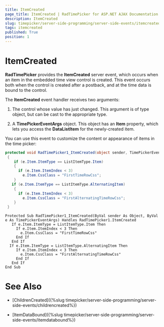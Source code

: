 ```yaml
---
title: ItemCreated
page_title: ItemCreated | RadTimePicker for ASP.NET AJAX Documentation
description: ItemCreated
slug: timepicker/server-side-programming/server-side-events/itemcreated
tags: itemcreated
published: True
position: 1
---
```


# ItemCreated



**RadTimePicker** provides the **ItemCreated** server event, which occurs when an item in the embedded time view control is created. This event occurs both when the control is created after a postback, and at the time data is bound to the control.

The **ItemCreated** event handler receives two arguments:

1. The control whose value has just changed. This argument is of type object, but can be cast to the appropriate type.

2. A **TimePickerEventArgs** object. This object has an **Item** property, which lets you access the **DataListItem** for the newly-created item.

You can use this event to customize the content or appearance of items in the time picker:



````C#
protected void RadTimePicker1_ItemCreated(object sender, TimePickerEventArgs e)
 {
    if (e.Item.ItemType == ListItemType.Item)
    {
      if (e.Item.ItemIndex < 3)
        e.Item.CssClass = "FirstTimeRowCss";
    }
   if (e.Item.ItemType == ListItemType.AlternatingItem)
    {
      if (e.Item.ItemIndex < 3)
        e.Item.CssClass = "FirstAlternatingTimeRowCss";
    }
 }
````
````VB.NET
Protected Sub RadTimePicker1_ItemCreated(ByVal sender As Object, ByVal e As TimePickerEventArgs) Handles RadTimePicker1.ItemCreated
   If e.Item.ItemType = ListItemType.Item Then
     If e.Item.ItemIndex < 3 Then
       e.Item.CssClass = "FirstTimeRowCss"
     End If
   End If
  If e.Item.ItemType = ListItemType.AlternatingItem Then
     If e.Item.ItemIndex < 3 Then
       e.Item.CssClass = "FirstAlternatingTimeRowCss"
     End If
   End If
End Sub
````


# See Also

 * [ChildrenCreated]({%slug timepicker/server-side-programming/server-side-events/childrencreated%})

 * [ItemDataBound]({%slug timepicker/server-side-programming/server-side-events/itemdatabound%})
